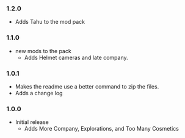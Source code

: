 ### 1.2.0
- Adds Tahu to the mod pack

### 1.1.0
- new mods to the pack
    - Adds Helmet cameras and late company.

### 1.0.1
- Makes the readme use a better command to zip the files. 
- Adds a change log

### 1.0.0
- Initial release
    - Adds More Company, Explorations, and Too Many Cosmetics 